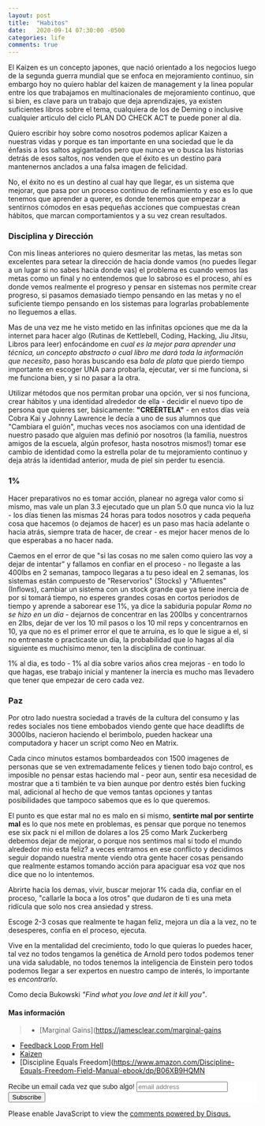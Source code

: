 ```yaml
---
layout: post
title:  "Habitos"
date:   2020-09-14 07:30:00 -0500
categories: life
comments: true
---
```


El Kaizen es un concepto japones, que nació orientado a los negocios luego de la segunda guerra mundial que se enfoca en mejoramiento continuo, sin embargo hoy no quiero hablar del kaizen de management y la linea popular entre los que trabajamos en multinacionales de mejoramiento continuo, que si bien, es clave para un trabajo que deja aprendizajes, ya existen suficientes libros sobre el tema, cualquiera de los de Deming o inclusive cualquier articulo del ciclo PLAN DO CHECK ACT te puede poner al día.

Quiero escribir hoy sobre como nosotros podemos aplicar Kaizen a nuestras vidas y porque es tan importante en una sociedad que le da énfasis a los saltos agigantados pero que nunca ve o busca las historias detrás de esos saltos, nos venden que el éxito es un destino para mantenernos anclados a una falsa imagen de felicidad.

No, el éxito no es un destino al cual hay que llegar, es un sistema que mejorar, que pasa por un proceso continuo de refinamiento y eso es lo que tenemos que aprender a querer, es donde tenemos que empezar a sentirnos cómodos en esas pequeñas acciones que compuestas crean hábitos, que marcan comportamientos y a su vez crean resultados.

### Disciplina y Dirección ###

Con mis lineas anteriores no quiero desmeritar las metas, las metas son excelentes para setear la dirección de hacia donde vamos (no puedes llegar a un lugar si no sabes hacia donde vas) el problema es cuando vemos las metas como un final y no entendemos que lo sabroso es el proceso, ahí es donde vemos realmente el progreso y pensar en sistemas nos permite crear progreso, si pasamos demasiado tiempo pensando en las metas y no el suficiente tiempo pensando en los sistemas para lograrlas probablemente no lleguemos a ellas.

Mas de una vez me he visto metido en las infinitas opciones que me da la internet para hacer algo (Rutinas de Kettlebell, Coding, Hacking, Jiu Jitsu, Libros para leer) enfocándome en *cual es la mejor para aprender una técnica, un concepto abstracto o cual libro me dará toda la información que necesito*, paso horas buscando esa *bala de plata* que pierdo tiempo importante en escoger UNA para probarla, ejecutar, ver si me funciona, si me funciona bien, y si no pasar a la otra.

Utilizar métodos que nos permitan probar una opción, ver si nos funciona, crear hábitos y una identidad alrededor de ella - decidir el nuevo tipo de persona que quieres ser, básicamente: **"CREÉRTELA"** - en estos días veía Cobra Kai y Johnny Lawrence le decía a uno de sus alumnos que "Cambiara el guión", muchas veces nos asociamos con una identidad de nuestro pasado que alguien mas definió por nosotros (la familia, nuestros amigos de la escuela, algún profesor, hasta nosotros mismos!) tomar ese cambio de identidad como la estrella polar de tu mejoramiento continuo y deja atrás la identidad anterior, muda de piel sin perder tu esencia.

### 1% ###

Hacer preparativos no es tomar acción, planear no agrega valor como si mismo, mas vale un plan 3.3 ejecutado que un plan 5.0 que nunca vio la luz - los días tienen las mismas 24 horas para todos nosotros y cada pequeña cosa que hacemos (o dejamos de hacer) es un paso mas hacia adelante o hacia atrás, siempre trata de hacer, de crear - es mejor hacer menos de lo que esperabas a no hacer nada.

Caemos en el error de que "si las cosas no me salen como quiero las voy a dejar de intentar" y fallamos en confiar en el proceso - no llegaste a las 400lbs en 2 semanas, tampoco llegaras a tu peso ideal en 2 semanas, los sistemas están compuesto de "Reservorios" (Stocks) y "Afluentes" (Inflows), cambiar un sistema con un stock grande que ya tiene inercia de por si tomará tiempo, no esperes grandes cosas en cortos periodos de tiempo y aprende a saborear ese 1%, ya dice la sabiduria popular *Roma no se hizo en un día* - dejarnos de concentrar en las 200lbs y concentrarnos en 2lbs, dejar de ver los 10 mil pasos o los 10 mil reps y concentrarnos en 10, ya que no es el primer error el que te arruina, es lo que le sigue a el, si no entrenaste o practicaste un día, la probabilidad que lo hagas al día siguiente es muchísimo menor, ten la disciplina de continuar.

1% al dia, es todo - 1% al dia sobre varios años crea mejoras - en todo lo que hagas, ese trabajo inicial y mantener la inercia es mucho mas llevadero que tener que empezar de cero cada vez.

### Paz ###

Por otro lado nuestra sociedad a través de la cultura del consumo y las redes sociales nos tiene embobados viendo gente que hace deadlifts de 3000lbs, nacieron haciendo el berimbolo,  pueden hackear una computadora y hacer un script como Neo en Matrix.

Cada cinco minutos estamos bombardeados con 1500 imagenes de personas que se ven extremadamente felices y tienen todo bajo control, es imposible no pensar estas haciendo mal - peor aun, sentir esa necesidad de mostrar que a ti también te va bien aunque por dentro estés bien fucking mal, adicional al hecho de que vemos tantas opciones y tantas posibilidades que tampoco sabemos que es lo que queremos.

El punto es que estar mal no es malo en si mismo, **sentirte mal por sentirte mal** es lo que nos mete en problemas, es pensar que porque no tenemos ese six pack ni el millon de dolares a los 25 como Mark Zuckerberg debemos dejar de mejorar, o porque nos sentimos mal si todo el mundo alrededor mio esta feliz? a veces entramos en ese conflicto y decidimos seguir dopando nuestra mente viendo otra gente hacer cosas pensando que realmente estamos tomando acción para apaciguar esa voz que nos dice que no lo intentemos.

Abrirte hacia los demas, vivir, buscar mejorar 1% cada dia, confiar en el proceso, "callarle la boca a los otros" que dudaron de ti es una meta ridícula que solo nos crea ansiedad y stress.

Escoge 2-3 cosas que realmente te hagan feliz, mejora un día a la vez, no te desesperes, confía en el proceso, ejecuta.

Vive en la mentalidad del crecimiento, todo lo que quieras lo puedes hacer, tal vez no todos tengamos la genética de Arnold pero todos podemos tener una vida saludable, no todos tenemos la inteligencia de Einstein pero todos podemos llegar a ser expertos en nuestro campo de interés, lo importante es *encontrarlo*.

Como decia Bukowski *"Find what you love and let it kill you"*.


#### Mas información ####
> + [Marginal Gains](https://jamesclear.com/marginal-gains
+ [Feedback Loop From Hell](https://markmanson.net/feedback-loop-from-hell)
+ [Kaizen](https://en.wikipedia.org/wiki/Kaizen)
+ [Discipline Equals Freedom](https://www.amazon.com/Discipline-Equals-Freedom-Field-Manual-ebook/dp/B06XB9HQMN

<!-- Begin Mailchimp Signup Form -->
<link href="//cdn-images.mailchimp.com/embedcode/slim-10_7.css" rel="stylesheet" type="text/css">
<style type="text/css">
	#mc_embed_signup{background:#fff; clear:left; font:14px Helvetica,Arial,sans-serif; }
	/* Add your own Mailchimp form style overrides in your site stylesheet or in this style block.
	   We recommend moving this block and the preceding CSS link to the HEAD of your HTML file. */
</style>
<div id="mc_embed_signup">
<form action="https://github.us10.list-manage.com/subscribe/post?u=465a624eb72975d9946936fb4&amp;id=43ee4f7817" method="post" id="mc-embedded-subscribe-form" name="mc-embedded-subscribe-form" class="validate" target="_blank" novalidate>
    <div id="mc_embed_signup_scroll">
	<label for="mce-EMAIL">Recibe un email cada vez que subo algo! </label>
	<input type="email" value="" name="EMAIL" class="email" id="mce-EMAIL" placeholder="email address" required>
    <!-- real people should not fill this in and expect good things - do not remove this or risk form bot signups-->
    <div style="position: absolute; left: -5000px;" aria-hidden="true"><input type="text" name="b_465a624eb72975d9946936fb4_43ee4f7817" tabindex="-1" value=""></div>
    <div class="clear"><input type="submit" value="Subscribe" name="subscribe" id="mc-embedded-subscribe" class="button"></div>
    </div>
</form>
</div>

<!--End mc_embed_signup-->

<div id="disqus_thread"></div>
<script>

/**
*  RECOMMENDED CONFIGURATION VARIABLES: EDIT AND UNCOMMENT THE SECTION BELOW TO INSERT DYNAMIC VALUES FROM YOUR PLATFORM OR CMS.
*  LEARN WHY DEFINING THESE VARIABLES IS IMPORTANT: https://disqus.com/admin/universalcode/#configuration-variables*/
/*
var disqus_config = function () {
this.page.url = PAGE_URL;  // Replace PAGE_URL with your page's canonical URL variable
this.page.identifier = PAGE_IDENTIFIER; // Replace PAGE_IDENTIFIER with your page's unique identifier variable
};
*/
(function() { // DON'T EDIT BELOW THIS LINE
var d = document, s = d.createElement('script');
s.src = 'https://petesect18-github-io-notas.disqus.com/embed.js';
s.setAttribute('data-timestamp', +new Date());
(d.head || d.body).appendChild(s);
})();
</script>
<noscript>Please enable JavaScript to view the <a href="https://disqus.com/?ref_noscript">comments powered by Disqus.</a></noscript>

<script id="dsq-count-scr" src="//petesect18-github-io-notas.disqus.com/count.js" async></script>
